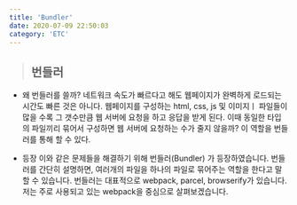```yaml
---
title: 'Bundler'
date: 2020-07-09 22:50:03
category: 'ETC'
---
```


> ## 번들러

- 왜 번들러를 쓸까?
  네트워크 속도가 빠르다고 해도 웹페이지가 완벽하게 로드되는 시간도 빠른 것은 아니다. 웹페이지를 구성하는 html, css, js 및 이미지ㅣ 파일들이 많을 수록 그 갯수만큼 웹 서버에 요청을 하고 응답을 받게 된다. 이때 동일한 타입의 파일끼리 묶어서 구성하면 웹 서버에 요청하는 수가 줄지 않을까? 이 역할을 번들러를 통해 할 수 있다.

- 등장
  이와 같은 문제들을 해결하기 위해 번들러(Bundler) 가 등장하였습니다. 번들러를 간단히 설명하면, 여러개의 파일을 하나의 파일로 묶어주는 역할을 한다고 말할 수 있습니다. 번들러는 대표적으로 webpack, parcel, browserify가 있습니다. 저는 주로 사용되고 있는 webpack을 중심으로 살펴보겠습니다.
